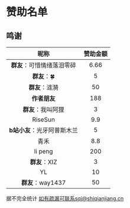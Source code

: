 # 赞助名单

## 鸣谢

|            昵称             | 赞助金额 |
| :-------------------------: | :------: |
| **群友**：可惜情绪落泪零碎  |   6.66   |
|         **群友**：🍀         |    5     |
|       **群友**：涟漪        |    50    |
|        **作者朋友**         |   188    |
|     **群友**：我叫阿狸      |    3     |
|           RiseSun           |   9.9    |
| **b站小友**：光牙阿普斯木兰 |    5     |
|            青禾             |   8.8    |
|           li peng           |   200    |
|        **群友**：XIZ        |    3     |
|             YL              |    10    |
|      **群友**：way1437      |    50    |

据不完全统计 如有疏漏可联系sqj@shiqianjiang.cn
